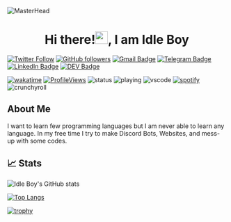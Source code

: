![MasterHead](https://cdn.discordapp.com/attachments/938314788814094376/1037776649908928583/3c1d845d56a94e4b01cfa383736f2409.gif)

<p align="center">
<h1 align="center"> Hi there!<img src="https://media.giphy.com/media/hvRJCLFzcasrR4ia7z/giphy.gif" width="29px" height="29px">, I am Idle Boy </h1>
</p>

[![Twitter Follow](https://img.shields.io/twitter/follow/ItsIdleBoy?style=social)](https://twitter.com/intent/follow?screen_name=Rahul24610)
[![GitHub followers](https://img.shields.io/github/followers/ItsIdleBoy?label=Follow&style=social)](https://github.com/ItsIdleBoy/?tab=follow)
[![Gmail Badge](https://img.shields.io/badge/-Idle_Boy-c14438?style=social&logo=Gmail&logoColor=red&link=mailto:mailidleboy@gmail.com)](mailto:mailidleboy@gmail.com)
[![Telegram Badge](https://img.shields.io/badge/-Telegram-c14438?style=social&logo=Telegram&logoColor=red&link=https://t.me/idleboy)](https://t.me/idleboy)
[![LinkedIn Badge](https://img.shields.io/badge/-LinkedIn-blue?style=social&logo=Linkedin&logoColor=blue&link=https://www.linkedin.com/in/idleboy/)](https://www.linkedin.com/in/idleboy/)
[![DEV Badge](https://img.shields.io/badge/-DEV-c14438?style=social&logo=Dev.to&logoColor=black&link=https://dev.to/idleboy)](https://dev.to/idleboy)

[![wakatime](https://wakatime.com/badge/user/705a3d8c-3b44-42dc-b1ab-538ae517a186.svg)](https://wakatime.com/@705a3d8c-3b44-42dc-b1ab-538ae517a186)
[![ProfileViews](https://komarev.com/ghpvc/?username=ItsIdleBoy&color=red&style=flat)](https://komarev.com/ghpvc/?username=ItsIdleBoy) ![status](https://api.statusbadges.me/badge/status/389799943121928192?simple=true) ![playing](https://api.statusbadges.me/badge/playing/389799943121928192) ![vscode](https://api.statusbadges.me/badge/vscode/389799943121928192) [![spotify](https://api.statusbadges.me/badge/spotify/389799943121928192)](https://api.statusbadges.me/openspotify/389799943121928192) ![crunchyroll](https://api.statusbadges.me/badge/crunchyroll/389799943121928192)

## About Me

I want to learn few programming languages but I am never able to learn any language. In my free time I try to make Discord Bots, Websites, and mess-up with some codes. 

## 📈 Stats

![Idle Boy's GitHub stats](https://github-readme-stats.vercel.app/api?username=itsidleboy&theme=tokyonight&show_icons=true)

[![Top Langs](https://github-readme-stats.vercel.app/api/top-langs/?username=itsidleboy&theme=dark&layout=compact)](https://github.com/ItsIdleBoy)

[![trophy](https://github-profile-trophy.vercel.app/?username=itsidleboy&theme=juicyfresh)](https://github.com/ItsIdleBoy)

